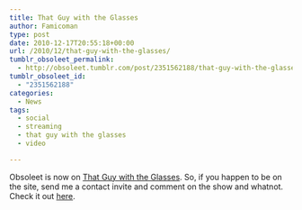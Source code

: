 ```yaml
---
title: That Guy with the Glasses
author: Famicoman
type: post
date: 2010-12-17T20:55:18+00:00
url: /2010/12/that-guy-with-the-glasses/
tumblr_obsoleet_permalink:
  - http://obsoleet.tumblr.com/post/2351562188/that-guy-with-the-glasses
tumblr_obsoleet_id:
  - "2351562188"
categories:
  - News
tags:
  - social
  - streaming
  - that guy with the glasses
  - video

---
```

Obsoleet is now on [That Guy with the Glasses][1]. So, if you happen to be on the site, send me a contact invite and comment on the show and whatnot. Check it out [here][2].

 [1]: http://thatguywiththeglasses.com/ "http://thatguywiththeglasses.com/"
 [2]: http://thatguywiththeglasses.com/community/myvideos/obsoleet "http://thatguywiththeglasses.com/community/myvideos/obsoleet"